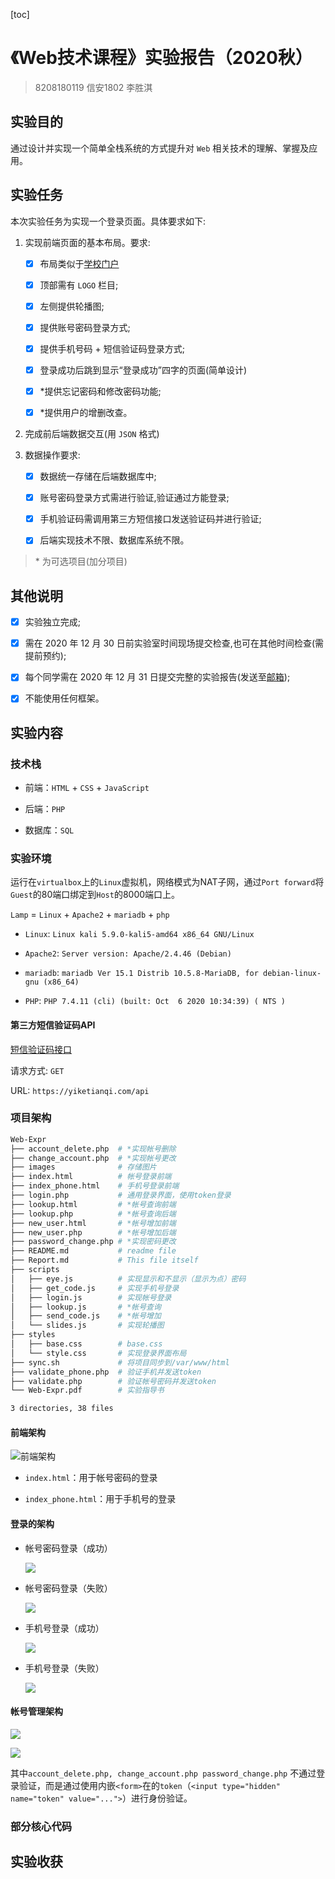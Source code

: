 [toc]

# 《Web技术课程》实验报告（2020秋）

> 8208180119 信安1802 李胜淇

## 实验目的

通过设计并实现一个简单全栈系统的方式提升对 `Web` 相关技术的理解、掌握及应用。

## 实验任务

本次实验任务为实现一个登录页面。具体要求如下:

1.  实现前端页面的基本布局。要求:

    - [x] 布局类似于[学校门户](http://my.csu.edu.cn/login/index.jsp)

    - [x] 顶部需有 `LOGO` 栏目;

    - [x] 左侧提供轮播图;

    - [x] 提供账号密码登录方式;

    - [x] 提供手机号码 + 短信验证码登录方式;

    - [x] 登录成功后跳到显示“登录成功”四字的页面(简单设计)

    - [x] \*提供忘记密码和修改密码功能;

    - [x] \*提供用户的增删改查。

2.  完成前后端数据交互(用 `JSON` 格式)

3.  数据操作要求:

    - [x] 数据统一存储在后端数据库中;

    - [x] 账号密码登录方式需进行验证,验证通过方能登录;

    - [x] 手机验证码需调用第三方短信接口发送验证码并进行验证;

    - [x] 后端实现技术不限、数据库系统不限。

> \* 为可选项目(加分项目)

## 其他说明

- [x] 实验独立完成;

- [x] 需在 2020 年 12 月 30 日前实验室时间现场提交检查,也可在其他时间检查(需提前预约);

- [x] 每个同学需在 2020 年 12 月 31 日提交完整的实验报告(发送至[邮箱](vlab@163.com));

- [x] 不能使用任何框架。

## 实验内容

### 技术栈

* 前端：`HTML` + `CSS` + `JavaScript`

* 后端：`PHP`

* 数据库：`SQL`

### 实验环境

运行在`virtualbox`上的`Linux`虚拟机，网络模式为NAT子网，通过`Port forward`将`Guest`的80端口绑定到`Host`的8000端口上。

`Lamp` = `Linux` + `Apache2` + `mariadb` + `php`

* `Linux`: `Linux kali 5.9.0-kali5-amd64 x86_64 GNU/Linux`

* `Apache2`: `Server version: Apache/2.4.46 (Debian)`

* `mariadb`: `mariadb Ver 15.1 Distrib 10.5.8-MariaDB, for debian-linux-gnu (x86_64)`

* `PHP`: `PHP 7.4.11 (cli) (built: Oct  6 2020 10:34:39) ( NTS )`

#### 第三方短信验证码API 

[短信验证码接口](https://www.tianqiapi.com/index/doc?version=sms)

请求方式: `GET`

URL: `https://yiketianqi.com/api`


### 项目架构

```bash
Web-Expr
├── account_delete.php  # *实现帐号删除
├── change_account.php  # *实现帐号更改
├── images              # 存储图片
├── index.html          # 帐号登录前端
├── index_phone.html    # 手机号登录前端
├── login.php           # 通用登录界面，使用token登录
├── lookup.html         # *帐号查询前端
├── lookup.php          # *帐号查询后端
├── new_user.html       # *帐号增加前端
├── new_user.php        # *帐号增加后端
├── password_change.php # *实现密码更改
├── README.md           # readme file
├── Report.md           # This file itself
├── scripts
│   ├── eye.js          # 实现显示和不显示（显示为点）密码
│   ├── get_code.js     # 实现手机号登录
│   ├── login.js        # 实现帐号登录
│   ├── lookup.js       # *帐号查询
│   ├── send_code.js    # *帐号增加
│   └── slides.js       # 实现轮播图
├── styles
│   ├── base.css        # base.css
│   └── style.css       # 实现登录界面布局
├── sync.sh             # 将项目同步到/var/www/html
├── validate_phone.php  # 验证手机并发送token
├── validate.php        # 验证帐号密码并发送token
└── Web-Expr.pdf        # 实验指导书

3 directories, 38 files
```

#### 前端架构

![前端架构](./images/front.png)

* `index.html`：用于帐号密码的登录

* `index_phone.html`：用于手机号的登录

#### 登录的架构

* 帐号密码登录（成功）

    ![](./images/user_succ.png)


* 帐号密码登录（失败）

    ![](./images/user_fail.png)

* 手机号登录（成功）

    ![](./images/phone_succ.png)

* 手机号登录（失败）
    
    ![](./images/phone_fail.png)

#### 帐号管理架构

![](./images/login.png)

![](./images/add_user.png)

其中`account_delete.php, change_account.php password_change.php` 不通过登录验证，而是通过使用内嵌`<form>`在的`token`（`<input type="hidden" name="token" value="...">`）进行身份验证。

### 部分核心代码

## 实验收获
